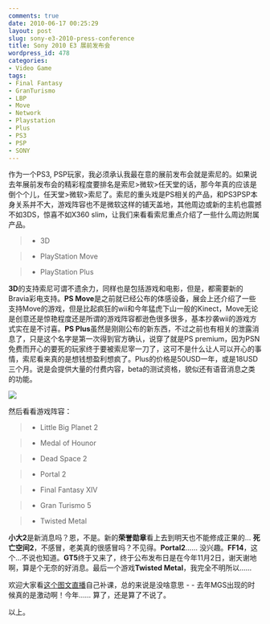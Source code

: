 ```yaml
---
comments: true
date: 2010-06-17 00:25:29
layout: post
slug: sony-e3-2010-press-conference
title: Sony 2010 E3 展前发布会
wordpress_id: 478
categories:
- Video Game
tags:
- Final Fantasy
- GranTurismo
- LBP
- Move
- Network
- Playstation
- Plus
- PS3
- PSP
- SONY
---
```


作为一个PS3, PSP玩家，我必须承认我最在意的展前发布会就是索尼的。如果说去年展前发布会的精彩程度要排名是索尼>微软>任天堂的话，那今年真的应该是倒个个儿，任天堂>微软>索尼了。索尼的重头戏是PS相关的产品，和PS3PSP本身关系并不大，游戏阵容也不是微软这样的铺天盖地，其他周边或新的主机也震撼不如3DS，惊喜不如X360 slim，让我们来看看索尼重点介绍了一些什么周边附属产品。




> 
	
> 
> 
		
>   * 3D
> 
		
>   * PlayStation Move
> 
		
>   * PlayStation Plus
> 
	





**3D**的支持索尼可谓不遗余力，同样也是包括游戏和电影，但是，都需要新的Bravia彩电支持。**PS Move**是之前就已经公布的体感设备，展会上还介绍了一些支持Move的游戏，但是比起疯狂的wii和今年猛虎下山一般的Kinect，Move无论是创意还是惊艳程度还是所谓的游戏阵容都逊色很多很多，基本抄袭wii的游戏方式实在是不讨喜。**PS Plus**虽然是刚刚公布的新东西，不过之前也有相关的泄露消息了，只是这个名字是第一次得到官方确认，说穿了就是PS premium，因为PSN免费而开心的要死的玩家终于要被索尼宰一刀了，这可不是什么让人可以开心的事情，索尼看来真的是想钱想盈利想疯了。Plus的价格是50USD一年，或是18USD三个月。说是会提供大量的付费内容，beta的测试资格，貌似还有语音消息之类的功能。




![](/wp-content/uploads/sony-e3-20100615-01-19.jpg)




然后看看游戏阵容：




> 
	
> 
> 
		
>   * Little Big Planet 2
> 
		
>   * Medal of Hounor
> 
		
>   * Dead Space 2
> 
		
>   * Portal 2
> 
		
>   * Final Fantasy XIV
> 
		
>   * Gran Turismo 5
> 
		
>   * Twisted Metal
> 
	





**小大2**是新消息吗？恩，不是。新的**荣誉勋章**看上去到明天也不能修成正果的… **死亡空间2**，不感冒，老美真的很感冒吗？不见得。**Portal2**…… 没兴趣。**FF14**，这个…不说也知道。**GT5**终于又来了，终于公布发布日是在今年11月2日，谢天谢地啊，算是个无奈的好消息。最后一个游戏**Twisted Metal**，我完全不明所以……




欢迎大家看[这个图文直播](http://www.engadget.com/2010/06/15/live-at-sonys-e3-2010-keynote/)自己补课，总的来说是没啥意思 - - 去年MGS出现的时候真的是激动啊！今年…… 算了，还是算了不说了。




以上。
